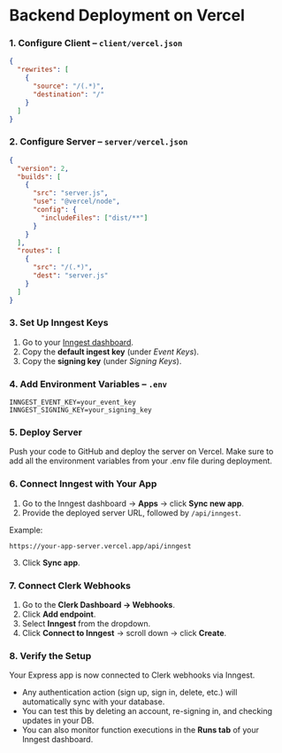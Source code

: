 # Backend Deployment on Vercel

### 1. Configure Client – `client/vercel.json`

```json
{
  "rewrites": [
    {
      "source": "/(.*)",
      "destination": "/"
    }
  ]
}
```

### 2. Configure Server – `server/vercel.json`

```json
{
  "version": 2,
  "builds": [
    {
      "src": "server.js",
      "use": "@vercel/node",
      "config": {
        "includeFiles": ["dist/**"]
      }
    }
  ],
  "routes": [
    {
      "src": "/(.*)",
      "dest": "server.js"
    }
  ]
}
```

### 3. Set Up Inngest Keys

1. Go to your [Inngest dashboard](https://app.inngest.com/env/production/apps).
2. Copy the **default ingest key** (under _Event Keys_).
3. Copy the **signing key** (under _Signing Keys_).

### 4. Add Environment Variables – `.env`

```env
INNGEST_EVENT_KEY=your_event_key
INNGEST_SIGNING_KEY=your_signing_key
```

### 5. Deploy Server

Push your code to GitHub and deploy the server on Vercel. Make sure to add all the environment variables from your .env file during deployment.

### 6. Connect Inngest with Your App

1. Go to the Inngest dashboard → **Apps** → click **Sync new app**.
2. Provide the deployed server URL, followed by `/api/inngest`.

Example:

```
https://your-app-server.vercel.app/api/inngest
```

3. Click **Sync app**.

### 7. Connect Clerk Webhooks

1. Go to the **Clerk Dashboard → Webhooks**.
2. Click **Add endpoint**.
3. Select **Inngest** from the dropdown.
4. Click **Connect to Inngest** → scroll down → click **Create**.

### 8. Verify the Setup

Your Express app is now connected to Clerk webhooks via Inngest.

- Any authentication action (sign up, sign in, delete, etc.) will automatically sync with your database.
- You can test this by deleting an account, re-signing in, and checking updates in your DB.
- You can also monitor function executions in the **Runs tab** of your Inngest dashboard.

